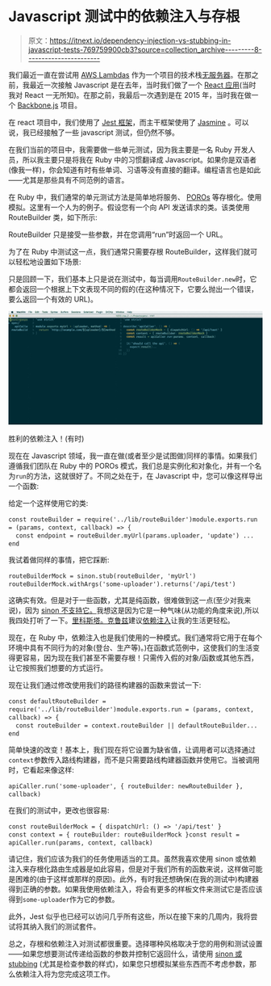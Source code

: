 # Javascript 测试中的依赖注入与存根

> 原文：<https://itnext.io/dependency-injection-vs-stubbing-in-javascript-tests-769759900cb3?source=collection_archive---------8----------------------->

我们最近一直在尝试用 [AWS Lambdas](https://aws.amazon.com/lambda/features/) 作为一个项目的技术栈[无服务器](https://serverless.com/)。在那之前，我最近一次接触 Javascript 是在去年，当时我们做了一个 [React 应用](https://reactjs.org/)(当时我对 React 一无所知)。在那之前，我最后一次遇到是在 2015 年，当时我在做一个 [Backbone.js](http://backbonejs.org/) 项目。

在 react 项目中，我们使用了 [Jest 框架](https://facebook.github.io/jest/)，而主干框架使用了 [Jasmine](https://jasmine.github.io/) 。可以说，我已经接触了一些 javascript 测试，但仍然不够。

在我们当前的项目中，我需要做一些单元测试，因为我主要是一名 Ruby 开发人员，所以我主要只是将我在 Ruby 中的习惯翻译成 Javascript。如果你是双语者(像我一样)，你会知道有时有些单词、习语等没有直接的翻译。编程语言也是如此——尤其是那些具有不同范例的语言。

在 Ruby 中，我们通常的单元测试方法是简单地将服务、 [POROs](https://www.google.com.au/search?q=ruby+poro) 等存根化。使用模拟。这里有一个人为的例子。假设您有一个向 API 发送请求的类。该类使用 RouteBuilder 类，如下所示:

RouteBuilder 只是接受一些参数，并在您调用“run”时返回一个 URL。

为了在 Ruby 中测试这一点，我们通常只需要存根 RouteBuilder，这样我们就可以轻松地设置如下场景:

只是回顾一下，我们基本上只是说在测试中，每当调用`RouteBuilder.new`时，它都会返回一个根据上下文表现不同的假的(在这种情况下，它要么抛出一个错误，要么返回一个有效的 URL)。

![](img/92f1573dd4cb9259f29285ffebd77fe4.png)

胜利的依赖注入！(有时)

现在在 Javascript 领域，我一直在做(或者至少是试图做)同样的事情。如果我们遵循我们团队在 Ruby 中的 POROs 模式，我们总是实例化和对象化，并有一个名为`run`的方法，这就很好了。不同之处在于，在 Javascript 中，您可以像这样导出一个函数:

给定一个这样使用它的类:

```
const routeBuilder = require('../lib/routeBuilder')module.exports.run = (params, context, callback) => {
  const endpoint = routeBuilder.myUrl(params.uploader, 'update') ...
end
```

我试着做同样的事情，把它踩断:

```
routeBuilderMock = sinon.stub(routeBuilder, 'myUrl')
routeBuilderMock.withArgs('some-uploader').returns('/api/test')
```

这确实有效。但是对于一些函数，尤其是纯函数，很难做到这一点(至少对我来说)，因为 [sinon 不支持它。](https://github.com/sinonjs/sinon/issues/562)我想这是因为它是一种气味(从功能的角度来说),所以我四处打听了一下。[里科斯塔。克鲁兹](https://github.com/rstacruz/)建议[依赖注入](http://krasimirtsonev.com/blog/article/Dependency-injection-in-JavaScript)让我的生活更轻松。

现在，在 Ruby 中，依赖注入也是我们使用的一种模式。我们通常将它用于在每个环境中具有不同行为的对象(登台、生产等)。)在函数式范例中，这使我们的生活变得更容易，因为现在我们甚至不需要存根！只需传入假的对象/函数或其他东西，让它按照我们想要的方式运行。

现在让我们通过修改使用我们的路径构建器的函数来尝试一下:

```
const defaultRouteBuilder = require('../lib/routeBuilder')module.exports.run = (params, context, callback) => {
  const routeBuilder = context.routeBuilder || defaultRouteBuilder...
end
```

简单快速的改变！基本上，我们现在将它设置为缺省值，让调用者可以选择通过`context`参数传入路线构建器，而不是只需要路线构建器函数并使用它。当被调用时，它看起来像这样:

```
apiCaller.run('some-uploader', { routeBuilder: newRouteBuilder }, callback)
```

在我们的测试中，更改也很容易:

```
const routeBuilderMock = { dispatchUrl: () => '/api/test' }
const context = { routeBuilder: routeBuilderMock }const result = apiCaller.run(params, context, callback)
```

请记住，我们应该为我们的任务使用适当的工具。虽然我喜欢使用 sinon 或依赖注入来存根化路由生成器是如此容易，但是对于我们所有的函数来说，这样做可能是困难的(由于这样或那样的原因)。此外，有时我还想确保(在我的测试中)构建器得到正确的参数。如果我使用依赖注入，将会有更多的样板文件来测试它是否应该得到`some-uploader`作为它的参数。

此外，Jest 似乎也已经可以访问几乎所有这些，所以在接下来的几周内，我将尝试将其纳入我们的测试套件。

总之，存根和依赖注入对测试都很重要。选择哪种风格取决于您的用例和测试设置——如果您想要测试传递给函数的参数并控制它返回什么，请使用 [sinon 或 stubbing](http://sinonjs.org/releases/v4.3.0/stubs/) (尤其是检查参数的样式)，如果您只想模拟某些东西而不考虑参数，那么依赖注入将为您完成这项工作。